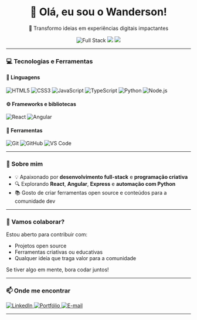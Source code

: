 <h1 align="center">👋 Olá, eu sou o Wanderson!</h1>

<p align="center">🚀 Transformo ideias em experiências digitais impactantes</p>

<p align="center">
  <img src="https://img.shields.io/badge/Desenvolvedor-Full--Stack-blue?style=for-the-badge" alt="Full Stack">
  <img src="https://img.shields.io/badge/Amante%20da%20Programação%20Criativa-💡-purple?style=for-the-badge">
  <img src="https://img.shields.io/badge/Compartilhando%20Conhecimento-📚-orange?style=for-the-badge">
</p>

---

### 💻 Tecnologias e Ferramentas

#### 🧠 Linguagens  
![HTML5](https://img.shields.io/badge/HTML5-E34F26?style=flat&logo=html5&logoColor=white)
![CSS3](https://img.shields.io/badge/CSS3-1572B6?style=flat&logo=css3&logoColor=white)
![JavaScript](https://img.shields.io/badge/JavaScript-F7DF1E?style=flat&logo=javascript&logoColor=black)
![TypeScript](https://img.shields.io/badge/TypeScript-007ACC?style=flat&logo=typescript&logoColor=white)
![Python](https://img.shields.io/badge/Python-3776AB?style=flat&logo=python&logoColor=white)
![Node.js](https://img.shields.io/badge/Node.js-339933?style=flat&logo=nodedotjs&logoColor=white)

#### ⚙️ Frameworks e bibliotecas  
![React](https://img.shields.io/badge/React-61DAFB?style=flat&logo=react&logoColor=black)
![Angular](https://img.shields.io/badge/Angular-DD0031?style=flat&logo=angular&logoColor=white)

#### 🧰 Ferramentas  
![Git](https://img.shields.io/badge/Git-F05032?style=flat&logo=git&logoColor=white)
![GitHub](https://img.shields.io/badge/GitHub-181717?style=flat&logo=github&logoColor=white)
![VS Code](https://img.shields.io/badge/VS%20Code-007ACC?style=flat&logo=visual-studio-code&logoColor=white)

---

### 🎨 Sobre mim

- 💡 Apaixonado por **desenvolvimento full-stack** e **programação criativa**
- 🔍 Explorando **React**, **Angular**, **Express** e **automação com Python**
- 📚 Gosto de criar ferramentas open source e conteúdos para a comunidade dev

---

### 🤝 Vamos colaborar?

Estou aberto para contribuir com:
- Projetos open source
- Ferramentas criativas ou educativas
- Qualquer ideia que traga valor para a comunidade

Se tiver algo em mente, bora codar juntos!

---

### 📫 Onde me encontrar

<p>
  <a href="https://www.linkedin.com/in/wandersonvilanova/" target="_blank">
    <img src="https://img.shields.io/badge/LinkedIn-0077B5?style=flat&logo=linkedin&logoColor=white" alt="LinkedIn">
  </a>
  <a href="#" target="_blank">
    <img src="https://img.shields.io/badge/Portfólio-000?style=flat&logo=About.me&logoColor=white" alt="Portfólio">
  </a>
  <a href="mailto:wandersonvn00@gmail.com">
    <img src="https://img.shields.io/badge/E--mail-D14836?style=flat&logo=gmail&logoColor=white" alt="E-mail">
  </a>
</p>

---

